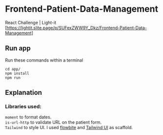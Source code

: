 # Frontend-Patient-Data-Management

React Challenge | Light-it [https://lightit.slite.page/p/SUFexZWW9Y_Dkz/Frontend-Patient-Data-Management]

## Run app

Run these commands within a terminal 
```console
cd app/
npm install
npm run
```

## Explanation

### Libraries used:
```moment``` to format dates.  
```is-url-http``` to validate URL on the patient form.  
```Tailwind``` to style UI. I used [flowbite](https://flowbite.com/) and [Tailwind UI](https://tailwindui.com/components) as scaffold.  
